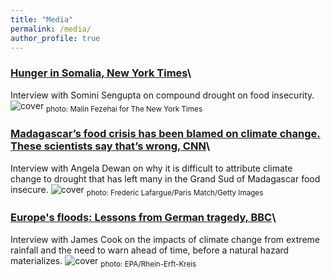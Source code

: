 ```yaml
---
title: "Media"
permalink: /media/
author_profile: true
---
```


### [Hunger in Somalia, New York Times](https://www.nytimes.com/2022/06/14/climate/hunger-drought-somalia.html)\
Interview with Somini Sengupta on compound drought on food insecurity.
![cover](https://static01.nyt.com/images/2022/06/01/world/00somalia-hunger-1/merlin_207503916_5eaf5e22-6277-4ecd-93c7-5924ac0fac5b-superJumbo.jpg?quality=75&auto=webp)
<sub>photo: Malin Fezehai for The New York Times</sub>

### [Madagascar’s food crisis has been blamed on climate change. These scientists say that’s wrong, CNN](https://edition.cnn.com/2021/12/01/africa/madagascar-climate-food-crisis-attribution-study-intl/index.html)\
Interview with Angela Dewan on why it is difficult to attribute climate change to drought that has left many in the Grand Sud of Madagascar food insecure.
![cover](https://media.cnn.com/api/v1/images/stellar/prod/211201121450-02-madagascar-climate-food-crisis-science-attribution-intl-restricted.jpg?c=16x9&q=h_653,w_1160,c_fill/f_webp)
<sub>photo: Frederic Lafargue/Paris Match/Getty Images</sub>

### [Europe's floods: Lessons from German tragedy, BBC](https://www.bbc.com/news/world-europe-58992093)\
Interview with James Cook on the impacts of climate change from extreme rainfall and the need to warn ahead of time, before a natural hazard materializes.
![cover](https://ichef.bbci.co.uk/news/1536/cpsprodpb/A408/production/_121229914_flood1.jpg.webp)
<sub>photo: EPA/Rhein-Erft-Kreis</sub>

